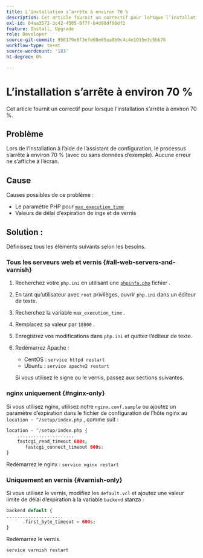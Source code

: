 ```yaml
---
title: L’installation s’arrête à environ 70 %
description: Cet article fournit un correctif pour lorsque l’installation s’arrête à environ 70 %.
exl-id: 04aa3572-3c42-4565-9f7f-b4d90df96df2
feature: Install, Upgrade
role: Developer
source-git-commit: 958179e0f3efe08e65ea8b0c4c4e1015e3c5bb76
workflow-type: tm+mt
source-wordcount: '183'
ht-degree: 0%

---
```


# L’installation s’arrête à environ 70 %

Cet article fournit un correctif pour lorsque l’installation s’arrête à environ 70 %.

## Problème

Lors de l’installation à l’aide de l’assistant de configuration, le processus s’arrête à environ 70 % (avec ou sans données d’exemple). Aucune erreur ne s’affiche à l’écran.

## Cause

Causes possibles de ce problème :

* Le paramètre PHP pour [`max_execution_time`](http://php.net/manual/en/info.configuration.php#ini.max-execution-time)
* Valeurs de délai d’expiration de ingx et de vernis

## Solution :

Définissez tous les éléments suivants selon les besoins.

### Tous les serveurs web et vernis {#all-web-servers-and-varnish}

1. Recherchez votre `php.ini` en utilisant une [`phpinfo.php`](https://devdocs.magento.com/guides/v2.3/install-gde/prereq/optional.html#install-optional-phpinfo) fichier .
1. En tant qu’utilisateur avec `root` privilèges, ouvrir `php.ini` dans un éditeur de texte.
1. Recherchez la variable `max_execution_time` .
1. Remplacez sa valeur par `18000` .
1. Enregistrez vos modifications dans `php.ini` et quittez l’éditeur de texte.
1. Redémarrez Apache :

   * CentOS : `service httpd restart`
   * Ubuntu : `service apache2 restart`

   Si vous utilisez le signe ou le vernis, passez aux sections suivantes.

### nginx uniquement {#nginx-only}

Si vous utilisez nginx, utilisez notre `nginx.conf.sample` ou ajoutez un paramètre d’expiration dans le fichier de configuration de l’hôte nginx au `location ~ ^/setup/index.php` , comme suit :

```php
location ~ ^/setup/index.php {
    .....................
    fastcgi_read_timeout 600s;
       fastcgi_connect_timeout 600s;
}
```

Redémarrez le nginx : `service nginx restart`

### Uniquement en vernis {#varnish-only}

Si vous utilisez le vernis, modifiez les `default.vcl` et ajoutez une valeur limite de délai d’expiration à la variable `backend` stanza :

```php
backend default {
.....................
      .first_byte_timeout = 600s;
}
```

Redémarrez le vernis.

```php
service varnish restart
```
